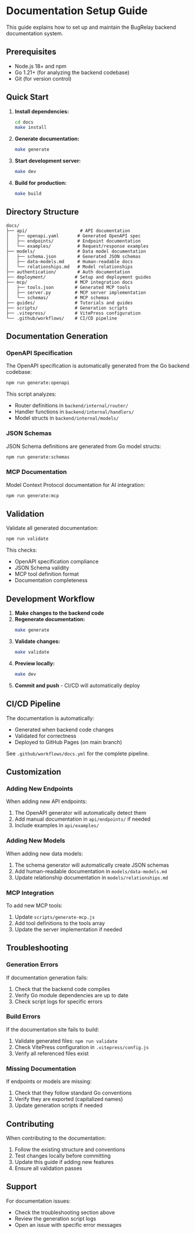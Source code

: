 # Documentation Setup Guide

This guide explains how to set up and maintain the BugRelay backend documentation system.

## Prerequisites

- Node.js 18+ and npm
- Go 1.21+ (for analyzing the backend codebase)
- Git (for version control)

## Quick Start

1. **Install dependencies:**
   ```bash
   cd docs
   make install
   ```

2. **Generate documentation:**
   ```bash
   make generate
   ```

3. **Start development server:**
   ```bash
   make dev
   ```

4. **Build for production:**
   ```bash
   make build
   ```

## Directory Structure

```
docs/
├── api/                    # API documentation
│   ├── openapi.yaml       # Generated OpenAPI spec
│   ├── endpoints/         # Endpoint documentation
│   └── examples/          # Request/response examples
├── models/                # Data model documentation
│   ├── schema.json        # Generated JSON schemas
│   ├── data-models.md     # Human-readable docs
│   └── relationships.md   # Model relationships
├── authentication/        # Auth documentation
├── deployment/           # Setup and deployment guides
├── mcp/                  # MCP integration docs
│   ├── tools.json        # Generated MCP tools
│   ├── server.py         # MCP server implementation
│   └── schemas/          # MCP schemas
├── guides/               # Tutorials and guides
├── scripts/              # Generation scripts
├── .vitepress/           # VitePress configuration
└── .github/workflows/    # CI/CD pipeline
```

## Documentation Generation

### OpenAPI Specification

The OpenAPI specification is automatically generated from the Go backend codebase:

```bash
npm run generate:openapi
```

This script analyzes:
- Router definitions in `backend/internal/router/`
- Handler functions in `backend/internal/handlers/`
- Model structs in `backend/internal/models/`

### JSON Schemas

JSON Schema definitions are generated from Go model structs:

```bash
npm run generate:schemas
```

### MCP Documentation

Model Context Protocol documentation for AI integration:

```bash
npm run generate:mcp
```

## Validation

Validate all generated documentation:

```bash
npm run validate
```

This checks:
- OpenAPI specification compliance
- JSON Schema validity
- MCP tool definition format
- Documentation completeness

## Development Workflow

1. **Make changes to the backend code**
2. **Regenerate documentation:**
   ```bash
   make generate
   ```
3. **Validate changes:**
   ```bash
   make validate
   ```
4. **Preview locally:**
   ```bash
   make dev
   ```
5. **Commit and push** - CI/CD will automatically deploy

## CI/CD Pipeline

The documentation is automatically:
- Generated when backend code changes
- Validated for correctness
- Deployed to GitHub Pages (on main branch)

See `.github/workflows/docs.yml` for the complete pipeline.

## Customization

### Adding New Endpoints

When adding new API endpoints:
1. The OpenAPI generator will automatically detect them
2. Add manual documentation in `api/endpoints/` if needed
3. Include examples in `api/examples/`

### Adding New Models

When adding new data models:
1. The schema generator will automatically create JSON schemas
2. Add human-readable documentation in `models/data-models.md`
3. Update relationship documentation in `models/relationships.md`

### MCP Integration

To add new MCP tools:
1. Update `scripts/generate-mcp.js`
2. Add tool definitions to the tools array
3. Update the server implementation if needed

## Troubleshooting

### Generation Errors

If documentation generation fails:
1. Check that the backend code compiles
2. Verify Go module dependencies are up to date
3. Check script logs for specific errors

### Build Errors

If the documentation site fails to build:
1. Validate generated files: `npm run validate`
2. Check VitePress configuration in `.vitepress/config.js`
3. Verify all referenced files exist

### Missing Documentation

If endpoints or models are missing:
1. Check that they follow standard Go conventions
2. Verify they are exported (capitalized names)
3. Update generation scripts if needed

## Contributing

When contributing to the documentation:
1. Follow the existing structure and conventions
2. Test changes locally before committing
3. Update this guide if adding new features
4. Ensure all validation passes

## Support

For documentation issues:
- Check the troubleshooting section above
- Review the generation script logs
- Open an issue with specific error messages